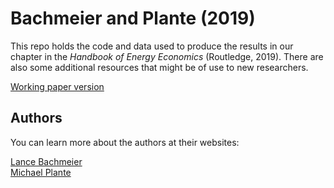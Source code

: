 # Bachmeier and Plante (2019)

This repo holds the code and data used to produce the results in our
chapter in the *Handbook of Energy Economics* (Routledge, 2019). There
are also some additional resources that might be of use to new
researchers.

[Working paper version](https://lancebachmeier.com/handbook_bachmeier_plante.pdf)

## Authors

You can learn more about the authors at their websites:

[Lance Bachmeier](https://lancebachmeier.com)  
[Michael Plante](https://sites.google.com/site/michaelplanteecon/)
